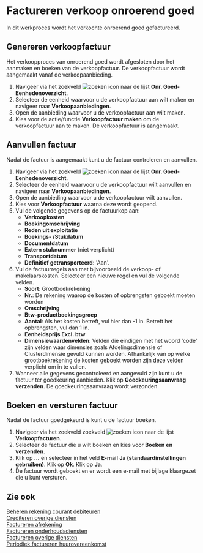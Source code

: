 # Factureren verkoop onroerend goed

In dit werkproces wordt het verkochte onroerend goed gefactureerd.

## Genereren verkoopfactuur

Het verkoopproces van onroerend goed wordt afgesloten door het aanmaken en boeken van de verkoopfactuur. De verkoopfactuur wordt aangemaakt vanaf de verkoopaanbieding. 

1. Navigeer via het zoekveld ![zoeken icon](/assets/images/zoeken.png "zoeken icon") naar de lijst **Onr. Goed-Eenhedenoverzicht**. 
2. Selecteer de eenheid waarvoor u de verkoopfactuur aan wilt maken en navigeer naar **Verkoopaanbiedingen**. 
3. Open de aanbieding waarvoor u de verkoopfactuur aan wilt maken. 
4. Kies voor de actie/functie **Verkoopfactuur maken** om de verkoopfactuur aan te maken. De verkoopfactuur is aangemaakt. 

## Aanvullen factuur 

Nadat de factuur is aangemaakt kunt u de factuur controleren en aanvullen. 

1. Navigeer via het zoekveld ![zoeken icon](/assets/images/zoeken.png "zoeken icon") naar de lijst **Onr. Goed-Eenhedenoverzicht**. 
2. Selecteer de eenheid waarvoor u de verkoopfactuur wilt aanvullen en navigeer naar **Verkoopaanbiedingen**. 
3. Open de aanbieding waarvoor u de verkoopfactuur wilt aanvullen.
4. Kies voor **Verkoopfactuur** waarna deze wordt geopend. 
5. Vul de volgende gegevens op de factuurkop aan:
	- **Verkoopkosten**
	- **Boekingomschrijving**
	- **Reden uit exploitatie**
	- **Boekings- /Stukdatum**
	- **Documentdatum**
	- **Extern stuknummer** (niet verplicht)
	- **Transportdatum**
	- **Definitief getransporteerd**: 'Aan'. 
6. Vul de factuurregels aan met bijvoorbeeld de verkoop- of makelaarskosten. Selecteer een nieuwe regel en vul de volgende velden. 
	- **Soort**: Grootboekrekening
	- **Nr.**: De rekening waarop de kosten of opbrengsten geboekt moeten worden
	- **Omschrijving**
	- **Btw-productboekingsgroep**
	- **Aantal**: Als het kosten betreft, vul hier dan -1 in. Betreft het opbrengsten, vul dan 1 in.
	- **Eenheidsprijs Excl. btw**
	- **Dimensiewaardenvelden**: Velden die eindigen met het woord 'code' zijn velden waar dimensies zoals Afdelingsdimensie of Clusterdimensie gevuld kunnen worden. Afhankelijk van op welke grootboekrekening de kosten geboekt worden zijn deze velden verplicht om in te vullen.  
7. Wanneer alle gegevens gecontroleerd en aangevuld zijn kunt u de factuur ter goedkeuring aanbieden. Klik op **Goedkeuringsaanvraag verzenden**. De goedkeuringsaanvraag wordt verzonden. 

## Boeken en versturen factuur 

Nadat de factuur goedgekeurd is kunt u de factuur boeken. 
1. Navigeer via het zoekveld zoekveld ![zoeken icon](/assets/images/zoeken.png "zoeken icon") naar de lijst **Verkoopfacturen**. 
2. Selecteer de factuur die u wilt boeken en kies voor **Boeken en verzenden**. 
2. Klik op **...** en selecteer in het veld **E-mail** **Ja (standaardinstellingen gebruiken)**. Klik op **Ok**. Klik op **Ja**. 
3. De factuur wordt geboekt en er wordt een e-mail met bijlage klaargezet die u kunt versturen. 

## Zie ook

[Beheren rekening courant debiteuren](../beheren-rekening-courant-debiteuren/)  
[Crediteren overige diensten](../crediteren-overige-diensten/)  
[Factureren afrekening](../factureren-afrekening/)  
[Factureren onderhoudsdiensten](../factureren-onderhoudsdiensten/)  
[Factureren overige diensten](../factureren-overige-diensten/)  
[Periodiek factureren huurovereenkomst](../periodiek-factureren-huurovereenkomst/)  
